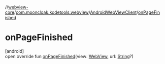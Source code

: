 //[webview-core](../../../index.md)/[com.mooncloak.kodetools.webview](../index.md)/[AndroidWebViewClient](index.md)/[onPageFinished](on-page-finished.md)

# onPageFinished

[android]\
open override fun [onPageFinished](on-page-finished.md)(view: [WebView](https://developer.android.com/reference/kotlin/android/webkit/WebView.html), url: [String](https://kotlinlang.org/api/latest/jvm/stdlib/kotlin/-string/index.html)?)
